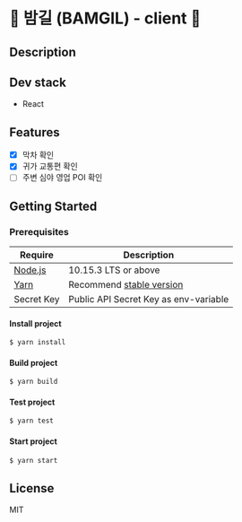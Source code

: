 #  ️🚌️ 밤길 (BAMGIL) - client 🚌

## Description

## Dev stack
- React

## Features
- [x] 막차 확인
- [x] 귀가 교통편 확인
- [ ] 주변 심야 영업 POI 확인

## Getting Started

### Prerequisites
| Require                              | Description                                                          |
| ------------------------------------ | -------------------------------------------------------------------- |
| [Node.js](nodejs.org)                | 10.15.3 LTS or above                                                 |
| [Yarn](https://yarnpkg.com/lang/en/) | Recommend [stable version](https://github.com/yarnpkg/yarn/releases) |
| Secret Key                           | Public API Secret Key as env-variable                                |

#### Install project
```bash
$ yarn install
```
#### Build project
```bash
$ yarn build
```
#### Test project
```bash
$ yarn test
```
#### Start project
```bash
$ yarn start
```
## License
MIT